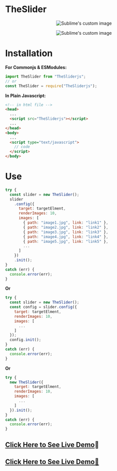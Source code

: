 # TheSlider
<p align="center">
  <img src="https://user-images.githubusercontent.com/31973579/147652876-cb2c440a-0216-40b1-95fa-76eee0c4ca7a.png" alt="Sublime's custom image"/>
</p>
<p align="center">
  <img src="https://user-images.githubusercontent.com/31973579/147653253-9f9c79d0-1948-4a13-9261-faa9a8750889.png" alt="Sublime's custom image"/>
</p>


# Installation

**For Commonjs & ESModules:**

```js
import TheSlider from "TheSliderjs";
// or
const TheSlider = require("TheSliderjs");
```

**In Plain Javascript:**

```html
<!-- in html file -->
<head>
  ...
  <script src="TheSliderjs"></script>
  ...
</head>
<body>
  ...
  <script type="text/javascript">
    // code
  </script>
</body>
```

# Use

```js
try {
  const slider = new TheSlider();
  slider
    .config({
      target: targetElment,
      renderImages: 10,
      images: [
        { path: "image1.jpg", link: "link1" },
        { path: "image2.jpg", link: "link2" },
        { path: "image3.jpg", link: "link3" },
        { path: "image4.jpg", link: "link4" },
        { path: "image5.jpg", link: "link5" },
        ...
      ]
    })
    .init();
}
catch (err) {
  console.error(err);
}
```

**Or**

```js
try {
  const slider = new TheSlider();
  const config = slider.config({
    target: targetElment,
    renderImages: 10,
    images: [
      ...
    ]
  });
  config.init();
}
catch (err) {
  console.error(err);
}
```

**Or**

```js
try {
  new TheSlider({
    target: targetElment,
    renderImages: 10,
    images: [
      ...
    ]
  }).init();
}
catch (err) {
  console.error(err);
}
```

## [Click Here to See Live Demo](https://sllujaan.github.io/TS/)🚀

## <a href="https://sllujaan.github.io/TS/" target="_blank">Click Here to See Live Demo🚀</a>
